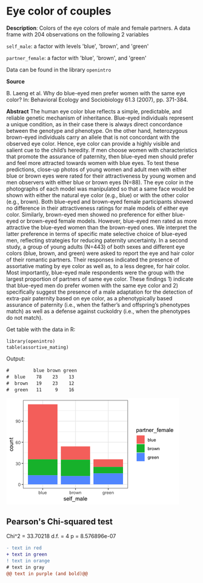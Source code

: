 # Eye color of couples

**Description**: Colors of the eye colors of male and female partners. A data frame with 204 observations on the following 2 variables

`self_male`: a factor with levels 'blue', 'brown', and 'green'

`partner_female`: a factor with 'blue', 'brown', and 'green'

Data can be found in the library ``openintro``

**Source**

B. Laeng et al. Why do blue-eyed men prefer women with the same eye color? In: Behavioral Ecology and Sociobiology 61.3 (2007), pp. 371-384.

**Abstract**
The human eye color blue reflects a simple, predictable, and reliable genetic mechanism of inheritance. Blue-eyed individuals represent a unique condition, as in their case there is always direct concordance between the genotype and phenotype. On the other hand, heterozygous brown-eyed individuals carry an allele that is not concordant with the observed eye color. Hence, eye color can provide a highly visible and salient cue to the child’s heredity. If men choose women with characteristics that promote the assurance of paternity, then blue-eyed men should prefer and feel more attracted towards women with blue eyes. To test these predictions, close-up photos of young women and adult men with either blue or brown eyes were rated for their attractiveness by young women and men observers with either blue or brown eyes (N=88). The eye color in the photographs of each model was manipulated so that a same face would be shown with either the natural eye color (e.g., blue) or with the other color (e.g., brown). Both blue-eyed and brown-eyed female participants showed no difference in their attractiveness ratings for male models of either eye color. Similarly, brown-eyed men showed no preference for either blue-eyed or brown-eyed female models. However, blue-eyed men rated as more attractive the blue-eyed women than the brown-eyed ones. We interpret the latter preference in terms of specific mate selective choice of blue-eyed men, reflecting strategies for reducing paternity uncertainty. In a second study, a group of young adults (N=443) of both sexes and different eye colors (blue, brown, and green) were asked to report the eye and hair color of their romantic partners. Their responses indicated the presence of assortative mating by eye color as well as, to a less degree, for hair color. Most importantly, blue-eyed male respondents were the group with the largest proportion of partners of same eye color. These findings 1) indicate that blue-eyed men do prefer women with the same eye color and 2) specifically suggest the presence of a male adaptation for the detection of extra-pair paternity based on eye color, as a phenotypically based assurance of paternity (i.e., when the father’s and offspring’s phenotypes match) as well as a defense against cuckoldry (i.e., when the phenotypes do not match).

Get table with the data in R:

```{r}
library(openintro)
table(assortive_mating)
```
Output:

```diff
#         blue brown green
#  blue    78    23    13
#  brown   19    23    12
#  green   11     9    16
```
![Optional Text](plots/000007.png)

Pearson's Chi-squared test 
------------------------------------------------------------
Chi^2 =  33.70218     d.f. =  4     p =  8.576896e-07 


```diff
- text in red
+ text in green
! text in orange
# text in gray
@@ text in purple (and bold)@@
```
